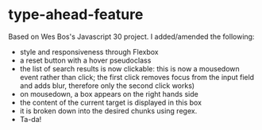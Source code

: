 # type-ahead-feature

Based on Wes Bos's Javascript 30 project. I added/amended the following:
*   style and responsiveness through Flexbox
*   a reset button with a hover pseudoclass
*   the list of search results is now clickable: this is now a mousedown event rather than click; the first click removes focus from the input field and adds blur, therefore only the second click works)
*   on mousedown, a box appears on the right hands side
*   the content of the current target is displayed in this box
*   it is broken down into the desired chunks using regex.
*   Ta-da! 